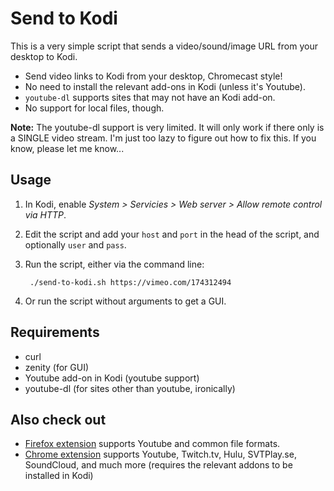 # Send to Kodi

This is a very simple script that sends a video/sound/image URL from your desktop to Kodi.

* Send video links to Kodi from your desktop, Chromecast style!
* No need to install the relevant add-ons in Kodi (unless it's Youtube).
* `youtube-dl` supports sites that may not have an Kodi add-on.
* No support for local files, though.

**Note:** The youtube-dl support is very limited. It will only work if there only is a SINGLE video stream. I'm just too lazy to figure out how to fix this. If you know, please let me know...

## Usage

1. In Kodi, enable *System > Servicies > Web server > Allow remote control via HTTP*.

1. Edit the script and add your `host` and `port` in the head of the script, and optionally `user` and `pass`.

1. Run the script, either via the command line:

        ./send-to-kodi.sh https://vimeo.com/174312494

1. Or run the script without arguments to get a GUI.

## Requirements

- curl
- zenity (for GUI)
- Youtube add-on in Kodi (youtube support)
- youtube-dl (for sites other than youtube, ironically)

## Also check out
- [Firefox extension](https://addons.mozilla.org/en-US/firefox/addon/send-to-xbmc/) supports Youtube and common file formats.
- [Chrome extension](https://chrome.google.com/webstore/detail/play-to-kodi/fncjhcjfnnooidlkijollckpakkebden?hl=en) supports Youtube, Twitch.tv, Hulu, SVTPlay.se, SoundCloud, and much more (requires the relevant addons to be installed in Kodi)
